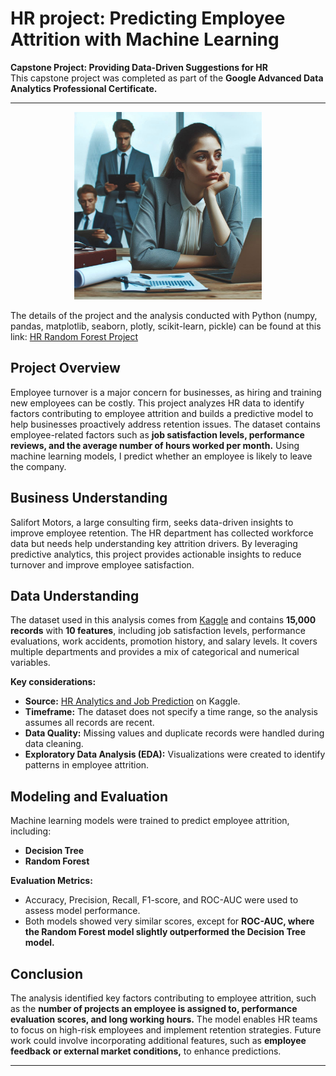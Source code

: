 # **HR project: Predicting Employee Attrition with Machine Learning**  
**Capstone Project: Providing Data-Driven Suggestions for HR**  
This capstone project was completed as part of the **Google Advanced Data Analytics Professional Certificate.**  


---
<div style="text-align: center;">
  <a href="https://github.com/franeze/HR_RandomForestPy" target="_blank">
    <img src="employee_attrition.jpg" alt="Example Image" width="300"/>
  </a>
</div>

The details of the project and the analysis conducted with Python (numpy, pandas, matplotlib, seaborn, plotly, scikit-learn, pickle) can be found at this link: [HR Random Forest Project](https://github.com/franeze/HR_RandomForestPy/blob/main/HR_RandomForest_porject.ipynb)



## **Project Overview**  
Employee turnover is a major concern for businesses, as hiring and training new employees can be costly. This project analyzes HR data to identify factors contributing to employee attrition and builds a predictive model to help businesses proactively address retention issues. The dataset contains employee-related factors such as **job satisfaction levels, performance reviews, and the average number of hours worked per month.** Using machine learning models, I predict whether an employee is likely to leave the company.  

## **Business Understanding**  
Salifort Motors, a large consulting firm, seeks data-driven insights to improve employee retention. The HR department has collected workforce data but needs help understanding key attrition drivers. By leveraging predictive analytics, this project provides actionable insights to reduce turnover and improve employee satisfaction.  

## **Data Understanding**  
The dataset used in this analysis comes from [Kaggle](https://www.kaggle.com/datasets/mfaisalqureshi/hr-analytics-and-job-prediction?select=HR_comma_sep.csv) and contains **15,000 records** with **10 features**, including job satisfaction levels, performance evaluations, work accidents, promotion history, and salary levels. It covers multiple departments and provides a mix of categorical and numerical variables.  

**Key considerations:**  
- **Source:** [HR Analytics and Job Prediction](https://www.kaggle.com/datasets/mfaisalqureshi/hr-analytics-and-job-prediction?select=HR_comma_sep.csv) on Kaggle.  
- **Timeframe:** The dataset does not specify a time range, so the analysis assumes all records are recent.  
- **Data Quality:** Missing values and duplicate records were handled during data cleaning.  
- **Exploratory Data Analysis (EDA):** Visualizations were created to identify patterns in employee attrition.  

## **Modeling and Evaluation**  
Machine learning models were trained to predict employee attrition, including:  
- **Decision Tree**  
- **Random Forest**  

**Evaluation Metrics:**  
- Accuracy, Precision, Recall, F1-score, and ROC-AUC were used to assess model performance.  
- Both models showed very similar scores, except for **ROC-AUC, where the Random Forest model slightly outperformed the Decision Tree model.**  

## **Conclusion**  
The analysis identified key factors contributing to employee attrition, such as the **number of projects an employee is assigned to, performance evaluation scores, and long working hours.** The model enables HR teams to focus on high-risk employees and implement retention strategies. Future work could involve incorporating additional features, such as **employee feedback or external market conditions,** to enhance predictions.  

---
